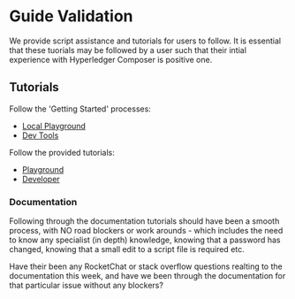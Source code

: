 # Guide Validation

We provide script assistance and tutorials for users to follow. It is essential that these tuorials may be followed by a user such that their intial experience with Hyperledger Composer is positive one.

## Tutorials

Follow the 'Getting Started' processes:
 - [Local Playground](https://hyperledger.github.io/composer/installing/using-playground-locally.html)
 - [Dev Tools](https://hyperledger.github.io/composer/installing/development-tools.html)

Follow the provided tutorials:
 - [Playground](https://hyperledger.github.io/composer/tutorials/playground-guide.html)
 - [Developer](https://hyperledger.github.io/composer/tutorials/developer-guide.html)


### Documentation

Following through the documentation tutorials should have been a smooth process, with NO road blockers or work arounds - which includes the need to know any specialist (in depth) knowledge, knowing that a password has changed, knowing that a small edit to a script file is required etc.

Have their been any RocketChat or stack overflow questions realting to the documentation this week, and have we been through the documentation for that particular issue without any blockers?